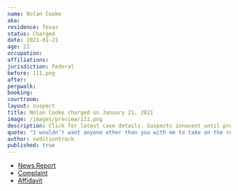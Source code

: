 ```yaml
---
name: Nolan Cooke
aka:
residence: Texas
status: Charged
date: 2021-01-21
age: 22
occupation:
affiliations:
jurisdiction: Federal
before: 111.png
after:
perpwalk:
booking:
courtroom:
layout: suspect
title: Nolan Cooke charged on January 21, 2021
image: /images/preview/111.png
description: Click for latest case details. Suspects innocent until proven guilty.
quote: "I wouldn’t want anyone other than you with me to take on the revolution."
author: seditiontrack
published: true
---
```


- [News Report](https://www.wfaa.com/article/news/crime/fannin-county-man-arrested-for-participating-in-us-capitol-riots/287-ac08b977-b49e-4aa8-be32-08a2ef1f5b80)
- [Complaint](https://www.justice.gov/opa/page/file/1358231/download)
- [Affidavit](https://www.justice.gov/opa/page/file/1358226/download)
